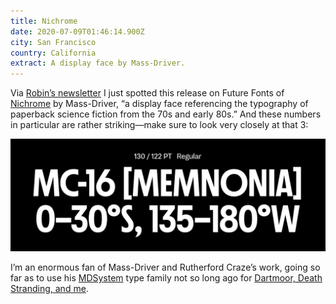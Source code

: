 ```yaml
---
title: Nichrome
date: 2020-07-09T01:46:14.900Z
city: San Francisco
country: California
extract: A display face by Mass-Driver.
---
```

Via [Robin’s newsletter](https://www.robinsloan.com/) I just spotted this release on Future Fonts of [Nichrome](https://www.futurefonts.xyz/mass-driver/nichrome) by Mass-Driver, “a display face referencing the typography of paperback science fiction from the 70s and early 80s.” And these numbers in particular are rather striking—make sure to look very closely at that 3:

![A screenshot of Nichrome, a typeface by Mass Driver](/uploads/screen-shot-2020-07-08-at-6.45.40-pm.png)

I’m an enormous fan of Mass-Driver and Rutherford Craze’s work, going so far as to use his [MDSystem](https://mass-driver.com/typefaces/md-system) type family not so long ago for [Dartmoor, Death Stranding, and me](https://www.robinrendle.com/essays/dartmoor-death-stranding-and-me).